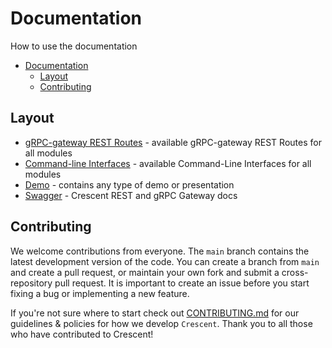 # Documentation

How to use the documentation

* [Documentation](#documentation)
   * [Layout](#layout)
   * [Contributing](#contributing)

## Layout

* [gRPC-gateway REST Routes](api) - available gRPC-gateway REST Routes for all modules
* [Command-line Interfaces](cli) - available Command-Line Interfaces for all modules
* [Demo](demo) - contains any type of demo or presentation
* [Swagger](https://app.swaggerhub.com/apis-docs/crescent/crescent) - Crescent REST and gRPC Gateway docs 

## Contributing

We welcome contributions from everyone. The `main` branch contains the latest development version of the code. You can create a branch from `main` and create a pull request, or maintain your own fork and submit a cross-repository pull request. It is important to create an issue before you start fixing a bug or implementing a new feature.

If you're not sure where to start check out [CONTRIBUTING.md](../CONTRIBUTING.md) for our guidelines & policies for how we develop `Crescent`. Thank you to all those who have contributed to Crescent!
